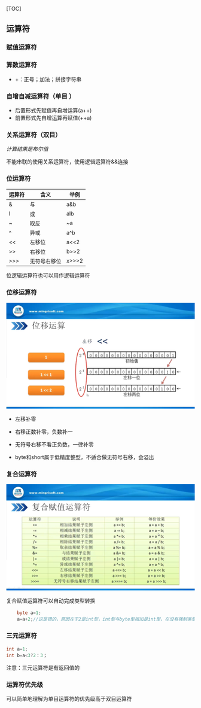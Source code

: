 
[TOC]



## 运算符

### 赋值运算符

### 算数运算符

*	+：正号；加法；拼接字符串

### 自增自减运算符（单目 ）

*	后置形式先赋值再自增运算(a++)
*	前置形式先自增运算再赋值(++a)

### 关系运算符（双目）

*计算结果是布尔值*

不能串联的使用关系运算符，使用逻辑运算符&&连接

### 位运算符

运算符|含义|举例
---|---|---
&|与|a&b
l|或|alb
~|取反|~a
^|异或|a^b
<<|左移位|a<<2
>>|右移位|b>>2
>>>|无符号右移位|x>>>2

位逻辑运算符也可以用作逻辑运算符

### 位移运算符

![位移运算符.jpg](.\Photo\位移运算符.jpg)

*	左移补零

*	右移正数补零，负数补一

*	无符号右移不看正负数，一律补零

*	byte和short属于低精度整型，不适合做无符号右移，会溢出

### 复合运算符

![复合赋值运算符.jpg](.\Photo\复合赋值运算符.jpg)

复合赋值运算符可以自动完成类型转换

~~~java
	byte a=1;
    a=a+2;//这是错的，原因在于2是int型，int型与byte型相加是int型，在没有强制类型转化的情况下，int型不能赋给byte型
~~~

### 三元运算符

~~~java
int a=1;
int b=a<3?2：3；
~~~

注意：三元运算符是有返回值的

### 运算符优先级

可以简单地理解为单目运算符的优先级高于双目运算符



